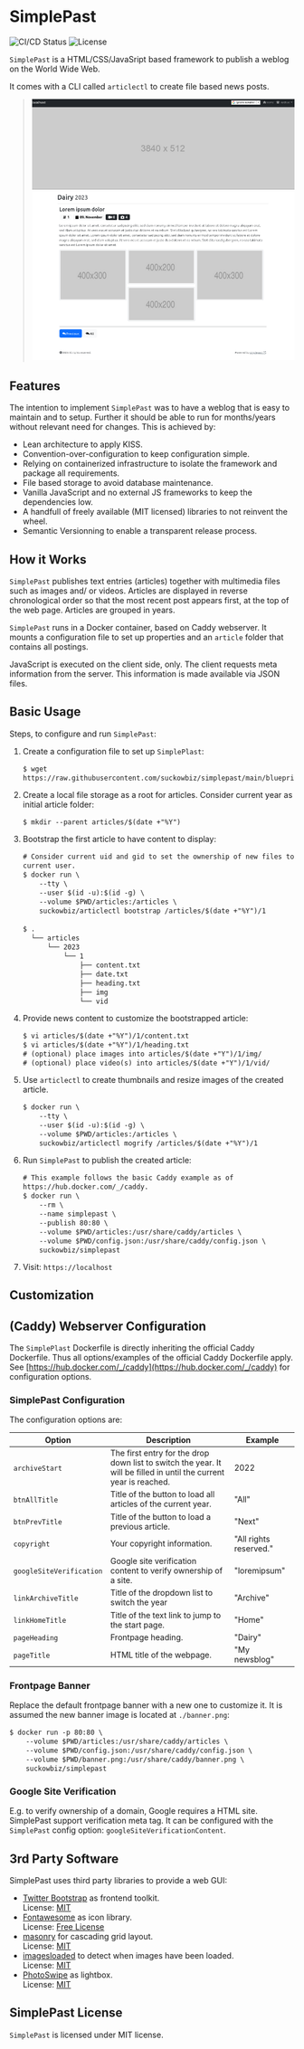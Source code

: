 # SimplePast

![CI/CD Status](https://img.shields.io/github/actions/workflow/status/suckowbiz/simplepast/publish.yml)
![License](https://img.shields.io/github/license/suckowbiz/simplepast)

`SimplePast` is a HTML/CSS/JavaSript based framework to publish a weblog on the World Wide Web.

It comes with a CLI called `articlectl` to create file based news posts.

> ![Screenshot](./screen.png)

## Features

The intention to implement `SimplePast` was to have a weblog that is easy to maintain and to setup. Further it should be able to run for months/years without relevant need for changes. This is achieved by:

- Lean architecture to apply KISS.
- Convention-over-configuration to keep configuration simple.
- Relying on containerized infrastructure to isolate the framework and package all requirements.
- File based storage to avoid database maintenance.
- Vanilla JavaScript and no external JS frameworks to keep the dependencies low. 
- A handfull of freely available (MIT licensed) libraries to not reinvent the wheel.
- Semantic Versionning to enable a transparent release process.

## How it Works

`SimplePast` publishes text entries (articles) together with multimedia files such as images and/ or videos. Articles are displayed in reverse chronological order so that the most recent post appears first, at the top of the web page. Articles are grouped in years.

`SimplePast` runs in a Docker container, based on Caddy webserver. It mounts a configuration file to set up properties and an `article` folder that contains all postings.

JavaScript is executed on the client side, only. The client requests meta information from the server. This information is made available via JSON files. 

## Basic Usage

Steps, to configure and run `SimplePast`:

1. Create a configuration file to set up `SimplePlast`:

   ```shell
   $ wget https://raw.githubusercontent.com/suckowbiz/simplepast/main/blueprints/config.json
   ```

1. Create a local file storage as a root for articles. Consider current year as initial article folder:

   ```shell
   $ mkdir --parent articles/$(date +"%Y")
   ```

1. Bootstrap the first article to have content to display:

   ```shell
   # Consider current uid and gid to set the ownership of new files to current user.
   $ docker run \
       --tty \
       --user $(id -u):$(id -g) \
       --volume $PWD/articles:/articles \
       suckowbiz/articlectl bootstrap /articles/$(date +"%Y")/1
   
   $ .
     └── articles
         └── 2023
             └── 1
                 ├── content.txt
                 ├── date.txt
                 ├── heading.txt
                 ├── img
                 └── vid
   ```

1. Provide news content to customize the bootstrapped article:

   ```shell
   $ vi articles/$(date +"%Y")/1/content.txt
   $ vi articles/$(date +"%Y")/1/heading.txt
   # (optional) place images into articles/$(date +"Y")/1/img/
   # (optional) place video(s) into articles/$(date +"Y")/1/vid/
   ```

1. Use `articlectl` to create thumbnails and resize images of the created article.

    ```shell
    $ docker run \
        --tty \
        --user $(id -u):$(id -g) \
        --volume $PWD/articles:/articles \
        suckowbiz/articlectl mogrify /articles/$(date +"%Y")/1
    ```

1. Run `SimplePast` to publish the created article:

   ```shell
   # This example follows the basic Caddy example as of https://hub.docker.com/_/caddy.
   $ docker run \
       --rm \
       --name simplepast \
       --publish 80:80 \
       --volume $PWD/articles:/usr/share/caddy/articles \
       --volume $PWD/config.json:/usr/share/caddy/config.json \
       suckowbiz/simplepast
   ```

1. Visit: `https://localhost`

## Customization

## (Caddy) Webserver Configuration

The `SimplePlast` Dockerfile is directly inheriting the official Caddy Dockerfile. Thus all options/examples of the official Caddy Dockerfile apply. See [https://hub.docker.com/_/caddy](https://hub.docker.com/_/caddy) for configuration options.

### SimplePast Configuration

The configuration options are:

| Option | Description | Example |
| ------ | ----------- | ------- |
| `archiveStart` | The first entry for the drop down list to switch the year. It will be filled in until the current year is reached. | 2022 |
| `btnAllTitle` | Title of the button to load all articles of the current year. | "All" |
| `btnPrevTitle` | Title of the button to load a previous article. | "Next" |
| `copyright` | Your copyright information. | "All rights reserved." |
| `googleSiteVerification` | Google site verification content to verify ownership of a site. | "loremipsum" |
| `linkArchiveTitle` | Title of the dropdown list to switch the year | "Archive" |
| `linkHomeTitle` | Title of the text link to jump to the start page. | "Home" |
| `pageHeading` | Frontpage heading. | "Dairy" |
| `pageTitle` | HTML title of the webpage. | "My newsblog" |

### Frontpage Banner

Replace the default frontpage banner with a new one to customize it. It is assumed the new banner image is located at `./banner.png`:

```shell
$ docker run -p 80:80 \
    --volume $PWD/articles:/usr/share/caddy/articles \
    --volume $PWD/config.json:/usr/share/caddy/config.json \
    --volume $PWD/banner.png:/usr/share/caddy/banner.png \
    suckowbiz/simplepast
```

### Google Site Verification

E.g. to verify ownership of a domain, Google requires a HTML site. SimplePast support verification meta tag. It can be configured with the `SimplePast` config option: `googleSiteVerificationContent`.

## 3rd Party Software

SimplePast uses third party libraries to provide a web GUI:

- [Twitter Bootstrap](https://getbootstrap.com/) as frontend toolkit.  
  License: [MIT](https://github.com/twbs/bootstrap/blob/main/LICENSE)
- [Fontawesome](https://fontawesome.com/) as icon library.  
  License: [Free License](https://fontawesome.com/license/free)
- [masonry](https://github.com/desandro/masonry) for cascading grid layout.  
  License: [MIT](https://desandro.mit-license.org/)
- [imagesloaded](https://github.com/desandro/imagesloaded) to detect when images have been loaded.  
  License: [MIT](https://desandro.mit-license.org/)
- [PhotoSwipe](https://github.com/dimsemenov/photoswipe) as lightbox.  
  License: [MIT](https://github.com/dimsemenov/PhotoSwipe/blob/master/LICENSE)

## SimplePast License

`SimplePast` is licensed under MIT license.
